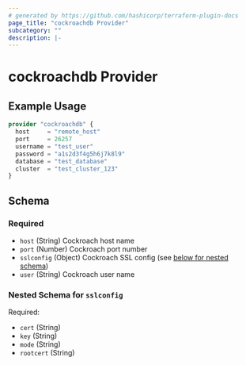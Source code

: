 ```yaml
---
# generated by https://github.com/hashicorp/terraform-plugin-docs
page_title: "cockroachdb Provider"
subcategory: ""
description: |-
---
```


# cockroachdb Provider

## Example Usage

```terraform
provider "cockroachdb" {
  host     = "remote_host"
  port     = 26257
  username = "test_user"
  password = "a1s2d3f4g5h6j7k8l9"
  database = "test_database"
  cluster  = "test_cluster_123"
}
```

<!-- schema generated by tfplugindocs -->

## Schema

### Required

- `host` (String) Cockroach host name
- `port` (Number) Cockroach port number
- `sslconfig` (Object) Cockroach SSL config (see [below for nested schema](#nestedatt--sslconfig))
- `user` (String) Cockroach user name

<a id="nestedatt--sslconfig"></a>

### Nested Schema for `sslconfig`

Required:

- `cert` (String)
- `key` (String)
- `mode` (String)
- `rootcert` (String)
